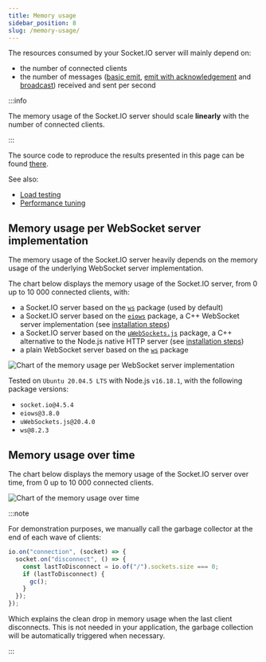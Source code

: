 ```yaml
---
title: Memory usage
sidebar_position: 8
slug: /memory-usage/
---
```


The resources consumed by your Socket.IO server will mainly depend on:

- the number of connected clients
- the number of messages ([basic emit](../04-Events/emitting-events.md#basic-emit), [emit with acknowledgement](../04-Events/emitting-events.md#acknowledgements) and [broadcast](../04-Events/broadcasting-events.md)) received and sent per second

:::info

The memory usage of the Socket.IO server should scale **linearly** with the number of connected clients.

:::

The source code to reproduce the results presented in this page can be found [there](https://github.com/socketio/socket.io-benchmarks).

See also:

- [Load testing](../06-Advanced/load-testing.md)
- [Performance tuning](../06-Advanced/performance-tuning.md)

## Memory usage per WebSocket server implementation

The memory usage of the Socket.IO server heavily depends on the memory usage of the underlying WebSocket server implementation.

The chart below displays the memory usage of the Socket.IO server, from 0 up to 10 000 connected clients, with:

- a Socket.IO server based on the [`ws`](https://github.com/websockets/ws) package (used by default)
- a Socket.IO server based on the [`eiows`](https://github.com/mmdevries/eiows) package, a C++ WebSocket server implementation (see [installation steps](../02-Server/server-installation.md#other-websocket-server-implementations))
- a Socket.IO server based on the [`µWebSockets.js`](https://github.com/uNetworking/uWebSockets.js) package, a C++ alternative to the Node.js native HTTP server (see [installation steps](../02-Server/server-installation.md#usage-with-uwebsockets))
- a plain WebSocket server based on the [`ws`](https://github.com/websockets/ws) package

![Chart of the memory usage per WebSocket server implementation](/images/memory-usage-per-impl.png)


Tested on `Ubuntu 20.04.5 LTS` with Node.js `v16.18.1`, with the following package versions:

- `socket.io@4.5.4`
- `eiows@3.8.0`
- `uWebSockets.js@20.4.0`
- `ws@8.2.3`

## Memory usage over time

The chart below displays the memory usage of the Socket.IO server over time, from 0 up to 10 000 connected clients.

![Chart of the memory usage over time](/images/memory-usage-over-time.png)

:::note

For demonstration purposes, we manually call the garbage collector at the end of each wave of clients:

```js
io.on("connection", (socket) => {
  socket.on("disconnect", () => {
    const lastToDisconnect = io.of("/").sockets.size === 0;
    if (lastToDisconnect) {
      gc();
    }
  });
});
```

Which explains the clean drop in memory usage when the last client disconnects. This is not needed in your application, the garbage collection will be automatically triggered when necessary.

:::
